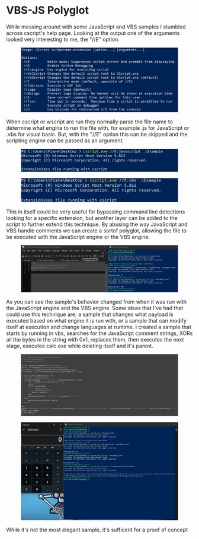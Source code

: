 # VBS-JS Polyglot

While messing around with some JavaScript and VBS samples I stumbled across cscript's help page. Looking at the output one of the arguments looked very interesting to me, the "//E" option.

<figure><img src="../../.gitbook/assets/cscript_help.PNG" alt=""><figcaption></figcaption></figure>

When cscript or wscript are run they normally parse the file name to determine what engine to run the file with, for example .js for JavaScript or .vbs for visual basic. But, with the "//E" option this can be skipped and the scripting engine can be passed as an argument.

<div><figure><img src="../../.gitbook/assets/example_1_working_javascript.PNG" alt=""><figcaption></figcaption></figure> <figure><img src="../../.gitbook/assets/example_1_working_vbs.PNG" alt=""><figcaption></figcaption></figure></div>

&#x20;This in itself could be very useful for bypassing command line detections looking for a specific extension, but another layer can be added to the script to further extend this technique. By abusing the way JavaScript and VBS handle comments we can create a sortof polyglot, allowing the file to be executed with the JavaScript engine or the VBS engine.

<figure><img src="../../.gitbook/assets/ployglot_test_1.PNG" alt=""><figcaption></figcaption></figure>

As you can see the sample's behavior changed from when it was run with the JavaScript engine and the VBS engine. Some ideas that I've had that could use this technique are; a sample that changes what payload is executed based on what engine it is run with, or a sample that can modify itself at execution and change languages at runtime. I created a sample that starts by running in vbs, searches for the JavaScript comment strings, XORs all the bytes in the string with 0x1, replaces them, then executes the next stage, executes calc.exe while deleting itself and it's parent.

<div><figure><img src="../../.gitbook/assets/self_delete.PNG" alt=""><figcaption></figcaption></figure> <figure><img src="../../.gitbook/assets/self_delete_working.PNG" alt=""><figcaption></figcaption></figure></div>

While it's not the most elegant sample, it's sufficent for a proof of concept
